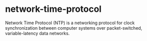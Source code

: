 # network-time-protocol
Network Time Protocol (NTP) is a networking protocol for clock synchronization between computer systems over packet-switched, variable-latency data networks.
